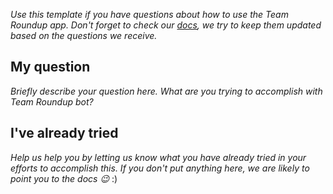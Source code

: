 _Use this template if you have questions about how to use the Team Roundup app. Don't forget to check our [docs](../../docs/getting-started.md), we try to keep them updated based on the questions we receive._

## My question

_Briefly describe your question here. What are you trying to accomplish with Team Roundup bot?_

## I've already tried

_Help us help you by letting us know what you have already tried in your efforts to accomplish this. If you don't put anything here, we are likely to point you to the docs :wink:_
:)
